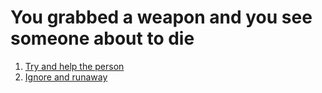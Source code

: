 # You grabbed a weapon and you see someone about to die 
1. [Try and help the person](die.md)
2. [Ignore and runaway](meet-opponent.md)